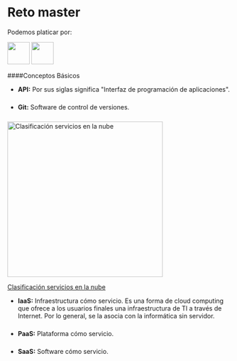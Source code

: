 # Reto master

Podemos platicar por:

<div style="float=rigth;">
<a href="https://www.facebook.com/Danybme/" target="_blank"><img src="https://upload.wikimedia.org/wikipedia/commons/5/51/Facebook_f_logo_%282019%29.svg" width="50"></a> 
<a href="https://www.instagram.com/danybme/" target="_blank"><img src="https://assets.stickpng.com/images/580b57fcd9996e24bc43c521.png" width="50"></a>
<a href="http://assets.stickpng.com/thumbs/580b57fcd9996e24bc43c53e.png" width="50"></a>


####Conceptos Básicos

- **API:** Por sus siglas significa "Interfaz de programación de aplicaciones".
#####
- **Git:** Software de control de versiones.
#####

<img src="https://nanobytes.es/web/image/55083/Comparativa%20iaas%20paas%20saas.png?access_token=760263c2-d615-4e27-887f-a463ed1366d0" width="350" alt="Clasificación servicios en la nube">

[Clasificación servicios en la nube](https://nanobytes.es/web/image/55083/Comparativa%20iaas%20paas%20saas.png)

- **IaaS:** Infraestructura cómo servicio.
 Es una forma de cloud computing que ofrece a los usuarios finales una infraestructura de TI a través de Internet. Por lo general, se la asocia con la informática sin servidor.
#####
- **PaaS:** Plataforma cómo servicio.
#####
- **SaaS:** Software cómo servicio.
#####







